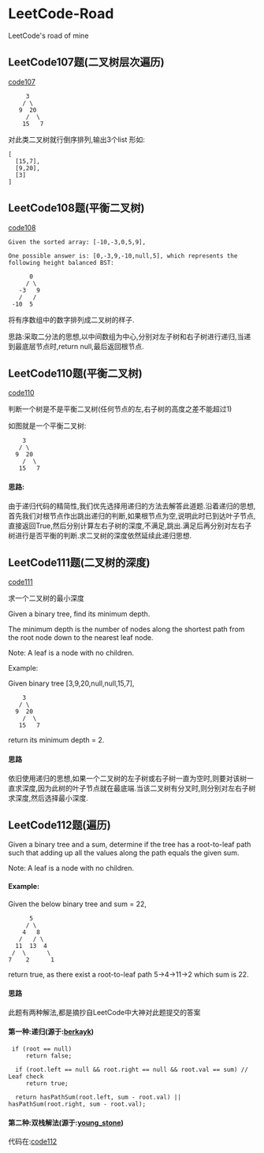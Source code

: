 # LeetCode-Road
LeetCode's road of mine
## LeetCode107题(二叉树层次遍历)

[code107](/LeetCode_Tree/LevelOrderBottom.java)
```
     3
    / \
   9  20
     /  \
    15   7
```
对此类二叉树就行倒序排列,输出3个list
形如:
```
[
  [15,7],
  [9,20],
  [3]
]
```
## LeetCode108题(平衡二叉树)

[code108](/LeetCode_Tree/SortedArrayToBST.java)
```
Given the sorted array: [-10,-3,0,5,9],

One possible answer is: [0,-3,9,-10,null,5], which represents the following height balanced BST:

      0
     / \
   -3   9
   /   /
 -10  5
 ```
 将有序数组中的数字排列成二叉树的样子.
 
 思路:采取二分法的思想,以中间数组为中心,分别对左子树和右子树进行递归,当递到最底层节点时,return null,最后返回根节点.
 ## LeetCode110题(平衡二叉树)
 [code110](/LeetCode_Tree/IsBalanced.java)
 
 判断一个树是不是平衡二叉树(任何节点的左,右子树的高度之差不能超过1)
 
 如图就是一个平衡二叉树:
 
```
    3
   / \
  9  20
    /  \
   15   7
```
 #### 思路:
 
由于递归代码的精简性,我们优先选择用递归的方法去解答此道题.沿着递归的思想,首先我们对根节点作出跳出递归的判断,如果根节点为空,说明此时已到达叶子节点,直接返回True,然后分别计算左右子树的深度,不满足,跳出.满足后再分别对左右子树进行是否平衡的判断.求二叉树的深度依然延续此递归思想.
 ## LeetCode111题(二叉树的深度)
 [code111](/LeetCode_Tree/MinDepth.java)
 
求一个二叉树的最小深度

Given a binary tree, find its minimum depth.

The minimum depth is the number of nodes along the shortest path from the root node down to the nearest leaf node.

Note: A leaf is a node with no children.

Example:

Given binary tree [3,9,20,null,null,15,7],
```
    3
   / \
  9  20
    /  \
   15   7
```
return its minimum depth = 2.

#### 思路
依旧使用递归的思想,如果一个二叉树的左子树或右子树一直为空时,则要对该树一直求深度,因为此树的叶子节点就在最底端.当该二叉树有分叉时,则分别对左右子树求深度,然后选择最小深度.

## LeetCode112题(遍历)


Given a binary tree and a sum, determine if the tree has a root-to-leaf path such that adding up all the values along the path equals the given sum.

Note: A leaf is a node with no children.

#### Example:

Given the below binary tree and sum = 22,
```
      5
     / \
    4   8
   /   / \
  11  13  4
 /  \      \
7    2      1
```
return true, as there exist a root-to-leaf path 5->4->11->2 which sum is 22.

#### 思路
此题有两种解法,都是摘抄自LeetCode中大神对此题提交的答案

#### 第一种:递归(源于:[berkayk](https://leetcode.com/problems/path-sum/discuss/36372/Easy-5-Lines-and-Clean-Java-Solution))
```
 if (root == null)
     return false;
        
  if (root.left == null && root.right == null && root.val == sum) // Leaf check
     return true;
        
  return hasPathSum(root.left, sum - root.val) || hasPathSum(root.right, sum - root.val);
```
#### 第二种:双栈解法(源于:[young_stone](https://leetcode.com/problems/path-sum/discuss/36580/Java-solution-both-recursion-and-iteration))
代码在:[code112]()
